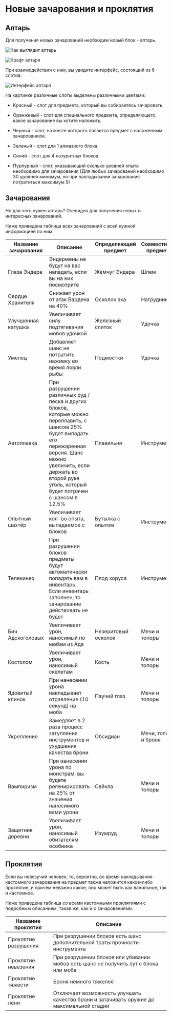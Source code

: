 # Новые зачарования и проклятия

## Алтарь

Для получения новых зачарований необходим новый блок - алтарь.

![Как выглядит алтарь](https://imgur.com/gM78VuL.png)

![Крафт алтаря](https://imgur.com/OaT4839.png)

При взаимодействии с ним, вы увидите интерфейс, состоящий из 6 слотов. 

![Интерфейс алтаря](https://imgur.com/GnykREU.png)

На картинке различные слоты выделены различными цветами:

- Красный - слот для предмета, который вы собираетесь зачаровать.

- Оранжевый - слот для специального предмета, определяющего, какое зачарование вы хотите наложить.

- Черный - слот, на месте которого появится предмет с наложенным зачарованием.

- Зеленый - слот для 1 алмазного блока.

- Синий - слот для 4 лазуритных блоков.

- Пурпурный - слот, указывающий сколько уровней опыта необходимо для зачарования (Для любых зачарований необходимо 30 уровней минимум, но при накладывании зачарования потратиться максимум 5)

## Зачарования

Но для чего нужен алтарь? Очевидно для получения новых и интересных зачарований.

Ниже приведена таблица всех зачарований с всей нужной информацией по ним.

| Название зачарования | Описание | Определяющий предмет | Совместимые предметы | Совместим с починкой |
|---|---|---|---|---|
| Глаза Эндера | Эндермены не будут на вас нападать, если вы на них посмотрите | Жемчуг Эндера | Шлем | Да |
| Сердце Хранителя | Cнижает урон от атак Вардена на 40% | Осколок эха | Нагрудник | Нет |
| Улучшенная катушка | Увеличивает силу подтягивания мобов удочкой | Железный слиток | Удочка | Да |
| Умелец | Добавляет шанс не потратить наживку во время ловли рыбы | Подмостки | Удочка | Да |
| Автоплавка | При разрушении различных руд / песка и других блоков, которые можно переплавить, с шансом 25% будет выпадать его пережаренная версия. Шанс можно увеличить, если держать во второй руке уголь, который будет потрачен с шансом в 12.5% | Плавильня | Инструменты | Нет |
| Опытный шахтёр | Увеличивает кол-во опыта, выпадаемое с блоков | Бутылка с опытом | Инструменты | Да |
| Телекинез | При разрушении блоков предметы будут автоматически попадать вам в инвентарь. Если инвентарь заполнен, то зачарование действовать не будет | Плод хоруса | Инструменты | Да |
| Бич Адскоголовых | Увеличивает урон, наносимый по мобам из Ада | Незеритовый осколок | Мечи и топоры | Да |
| Костолом | Увеличивает урон, наносимый скелетам | Кость | Мечи и топоры | Да |
| Ядовитый клинок | При нанесении урона накладывает отравление (10 секунд) на моба | Паучий глаз | Мечи и топоры | Да |
| Укрепление | Замедляет в 2 раза процесс затупления инструментов и ухудшения качества брони | Обсидиан | Мечи, топоры и броня | Нет |
| Вампиризм | При нанесении урона по монстрам, вы будете регенирировать на 25% от значения наносимого вами урона | Свёкла | Мечи и топоры | Нет |
| Защитник деревни | Увеличивает урон, наносимый обитателям особника | Изумруд | Мечи и топоры | Да |

## Проклятия

Если вы невезучий человек, то, вероятно, во время накладывания кастомного зачарования на предмет также наложится какое-либо проклятие, и причём неважно какое, оно может быть как ванильное, так и кастомное.

Ниже приведена таблица со всеми кастомными проклятиями с подробным описанием, такая же, как и с зачарованиями.

| Название проклятия | Описание |
| --- | --- |
| Проклятие разрушения | При разрушении блоков есть шанс дополнительной траты прочности инструмента |
| Проклятие невезения | При разрушении блоков или убивании мобов есть шанс не получить лут с блока или моба |
| Проклятие тяжести | Броня немного тяжелее |
| Проклятие лени | Отключает возможность улучшать качество брони и затачивать оружие до максимальной стадии |
